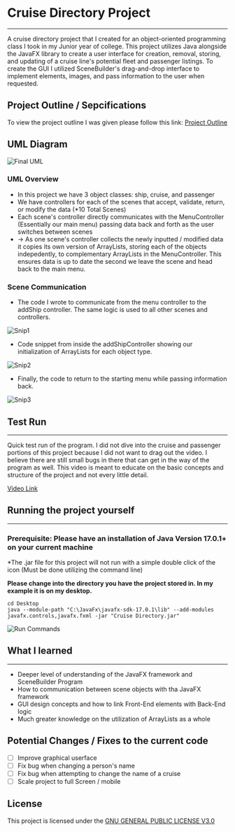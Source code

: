 # Cruise Directory Project
------------------------------
A cruise directory project that I created for an object-oriented programming class I took in my Junior year of college. This project utilizes Java alongside the JavaFX library to create a user interface for creation, removal, storing, and updating of a cruise line's potential fleet and passenger listings. To create the GUI I utilized SceneBuilder's drag-and-drop interface to  implement elements, images, and pass information to the user when requested.

## Project Outline / Sepcifications
To view the project outline I was given please follow this link: [Project Outline](https://github.com/petersurlina/College-Projects-Updated-/blob/7d8065d21421f97f28251d43e7cab2adace04930/Cruise%20Directory/Final%20Assignment.pdf)

## UML Diagram
![Final UML](https://user-images.githubusercontent.com/54562962/193146207-99474bc6-42fc-4413-afa8-89f99378f3c6.jpg)

### UML Overview
- In this project we have 3 object classes: ship, cruise, and passenger
- We have controllers for each of the scenes that accept, validate, return, or modify the data (*10 Total Scenes)
- Each scene's controller directly communicates with the MenuController (Essentially our main menu) passing data back and forth as the user switches between scenes
- -> As one scene's controller collects the newly inputted / modified data it copies its own version of ArrayLists, storing each of the objects indepedently, to complementary ArrayLists in the MenuController. This ensures data is up to date the second we leave the scene and head back to the main menu.

### Scene Communication
- The code I wrote to communicate from the menu controller to the addShip controller. The same logic is used to all other scenes and controllers.

![Snip1](https://user-images.githubusercontent.com/54562962/193164659-cc10c5a2-51ad-4210-8ac6-93e407c0af4c.jpg)

- Code snippet from inside the addShipController showing our initialization of ArrayLists for each object type. 

![Snip2](https://user-images.githubusercontent.com/54562962/193164670-b3f7323f-9bd3-4623-9529-c5953f893a2b.jpg)
- Finally, the code to return to the starting menu while passing information back.

![Snip3](https://user-images.githubusercontent.com/54562962/193164690-78a7d221-8971-4d5d-9642-65dc79c23bb9.jpg)

## Test Run
-----------------
Quick test run of the program. I did not dive into the cruise and passenger portions of this project because I did not want to drag out the video. I believe there are still small bugs in there that can get in the way of the program as well. This video is meant to educate on the basic concepts and structure of the project and not every little detail.

[Video Link](https://drive.google.com/file/d/19CPI_FBPzKOQFLkbEZDvfWZlHYQrBDGs/view?usp=sharing)

## Running the project yourself
--------------------------------
### Prerequisite: Please have an installation of Java Version 17.0.1+ on your current machine
*The .jar file for this project will not run with a simple double click of the icon (Must be done utilizing the command line)

**Please change into the directory you have the project stored in. In my example it is on my desktop.**
```
cd Desktop
java --module-path "C:\JavaFx\javafx-sdk-17.0.1\lib" --add-modules javafx.controls,javafx.fxml -jar "Cruise Directory.jar"
```
![Run Commands](https://user-images.githubusercontent.com/54562962/193210067-6b83f6c8-5919-495c-aff8-c8c3e075b7bd.jpg)


## What I learned
------------------------
- Deeper level of understanding of the JavaFX framework and SceneBuilder Program
- How to communication between scene objects with tha JavaFX framework
- GUI design concepts and how to link Front-End elements with Back-End logic
- Much greater knowledge on the utilization of ArrayLists as a whole

## Potential Changes / Fixes to the current code
- [ ] Improve graphical userface
- [ ] Fix bug when changing a person's name
- [ ] Fix bug when attempting to change the name of a cruise
- [ ] Scale project to full Screen / mobile

## License

This project is licensed under the [GNU GENERAL PUBLIC LICENSE V3.0](https://github.com/petersurlina/College-Projects-Updated-/blob/460072414feff305900a4cc8caae881e1a55a802/LICENSE)
